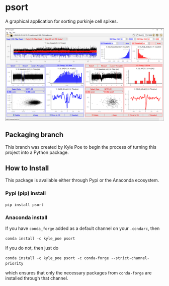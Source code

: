# psort
A graphical application for sorting purkinje cell spikes.

![screenshot of psort](https://github.com/esedaghatnejad/psort/blob/packaging/Screenshot_1.png)

## Packaging branch
This branch was created by Kyle Poe to begin the process of turning this project into a Python package.

## How to Install
This package is available either through Pypi or the Anaconda ecosystem.

### Pypi (pip) install
`pip install psort`

### Anaconda install
If you have `conda_forge` added as a default channel on your `.condarc`, then

`conda install -c kyle_poe psort`

If you do not, then just do

`conda install -c kyle_poe psort -c conda-forge --strict-channel-priority`

which ensures that only the necessary packages from `conda-forge` are installed through that channel.

